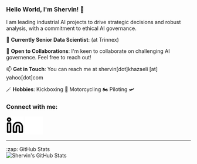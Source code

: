 ### Hello World, I'm Shervin! 👋

I am leading industrial AI projects to drive strategic decisions and robust analysis, with a commitment to ethical AI governance.

🌱 **Currently Senior Data Scientist**: (at Trinnex)

💼 **Open to Collaborations**: I'm keen to collaborate on challenging AI governence. Feel free to reach out!

📫 **Get in Touch**: You can reach me at shervin[dot]khazaeli [at] yahoo[dot]com

🪄 **Hobbies**: Kickboxing 🥊 Motorcycling 🏍️ Piloting 🛩️

### Connect with me:
[![website](./img/linkedin-light.svg)](https://linkedin.com/in/shervinkh#gh-light-mode-only)
[![website](./img/linkedin-dark.svg)](https://linkedin.com/in/shervinkh#gh-dark-mode-only)
&nbsp;&nbsp;

---

<summary>:zap: GitHub Stats</summary>

<img align="left" alt="Shervin's GitHub Stats" src="https://github-readme-stats-theta-sage-73.vercel.app/api?username=moderncan&show_icons=true&hide_border=false&title_color=ff652f&icon_color=FFE400&bg_color=09131B&text_color=ffffff&border_color=0c1a25" />

